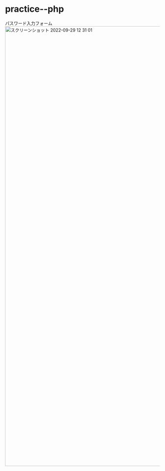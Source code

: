 # practice--php

パスワード入力フォーム
<img width="1430" alt="スクリーンショット 2022-09-29 12 31 01" src="https://user-images.githubusercontent.com/112460501/192932724-02ada755-aa0c-478e-ad04-4241ea23b76c.png">
